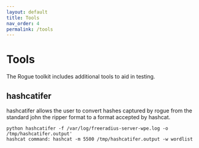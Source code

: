 ```yaml
---
layout: default
title: Tools
nav_order: 4
permalink: /tools
---
```


# Tools

The Rogue toolkit includes additional tools to aid in testing.

## hashcatifer
hashcatifer allows the user to convert hashes captured by rogue from the standard john the ripper format to a format accepted by hashcat.
```
python hashcatifer -f /var/log/freeradius-server-wpe.log -o /tmp/hashcatifer.output'
hashcat command: hashcat -m 5500 /tmp/hashcatifer.output -w wordlist
```
